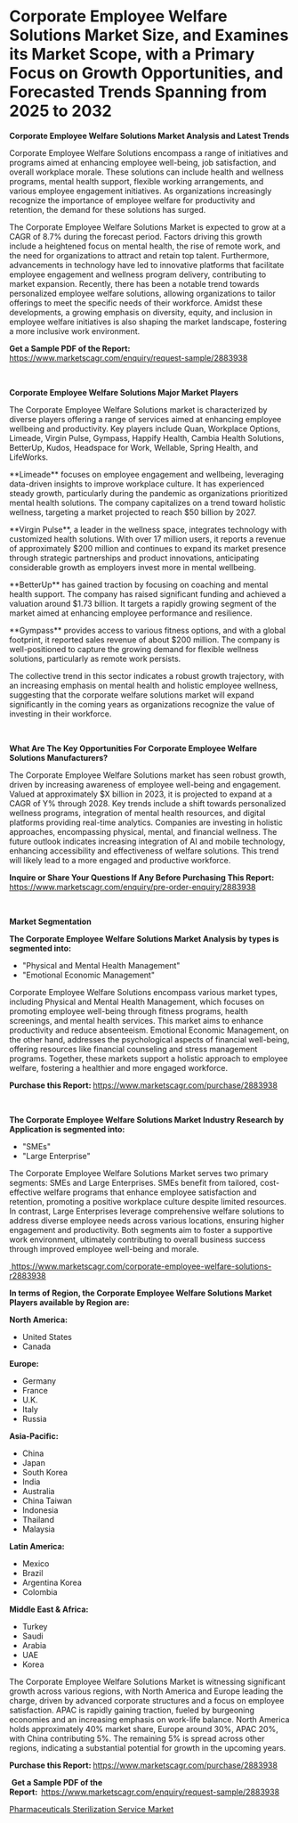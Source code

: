 <p><h1>Corporate Employee Welfare Solutions Market Size, and Examines its Market Scope, with a Primary Focus on Growth Opportunities, and Forecasted Trends Spanning from 2025 to 2032</h1></p><p><strong>Corporate Employee Welfare Solutions Market Analysis and Latest Trends</strong></p>
<p><p>Corporate Employee Welfare Solutions encompass a range of initiatives and programs aimed at enhancing employee well-being, job satisfaction, and overall workplace morale. These solutions can include health and wellness programs, mental health support, flexible working arrangements, and various employee engagement initiatives. As organizations increasingly recognize the importance of employee welfare for productivity and retention, the demand for these solutions has surged.</p><p>The Corporate Employee Welfare Solutions Market is expected to grow at a CAGR of 8.7% during the forecast period. Factors driving this growth include a heightened focus on mental health, the rise of remote work, and the need for organizations to attract and retain top talent. Furthermore, advancements in technology have led to innovative platforms that facilitate employee engagement and wellness program delivery, contributing to market expansion. Recently, there has been a notable trend towards personalized employee welfare solutions, allowing organizations to tailor offerings to meet the specific needs of their workforce. Amidst these developments, a growing emphasis on diversity, equity, and inclusion in employee welfare initiatives is also shaping the market landscape, fostering a more inclusive work environment.</p></p>
<p><strong>Get a Sample PDF of the Report:&nbsp;</strong> <a href="https://www.marketscagr.com/enquiry/request-sample/2883938?utm_campaign=3228&utm_medium=2&utm_source=Github&utm_content=ia&utm_term=13032025&utm_id=corporate-employee-welfare-solutions">https://www.marketscagr.com/enquiry/request-sample/2883938</a></p>
<p>&nbsp;</p>
<p><strong>Corporate Employee Welfare Solutions Major Market Players</strong></p>
<p><p>The Corporate Employee Welfare Solutions market is characterized by diverse players offering a range of services aimed at enhancing employee wellbeing and productivity. Key players include Quan, Workplace Options, Limeade, Virgin Pulse, Gympass, Happify Health, Cambia Health Solutions, BetterUp, Kudos, Headspace for Work, Wellable, Spring Health, and LifeWorks.</p><p>**Limeade** focuses on employee engagement and wellbeing, leveraging data-driven insights to improve workplace culture. It has experienced steady growth, particularly during the pandemic as organizations prioritized mental health solutions. The company capitalizes on a trend toward holistic wellness, targeting a market projected to reach $50 billion by 2027.</p><p>**Virgin Pulse**, a leader in the wellness space, integrates technology with customized health solutions. With over 17 million users, it reports a revenue of approximately $200 million and continues to expand its market presence through strategic partnerships and product innovations, anticipating considerable growth as employers invest more in mental wellbeing.</p><p>**BetterUp** has gained traction by focusing on coaching and mental health support. The company has raised significant funding and achieved a valuation around $1.73 billion. It targets a rapidly growing segment of the market aimed at enhancing employee performance and resilience.</p><p>**Gympass** provides access to various fitness options, and with a global footprint, it reported sales revenue of about $200 million. The company is well-positioned to capture the growing demand for flexible wellness solutions, particularly as remote work persists.</p><p>The collective trend in this sector indicates a robust growth trajectory, with an increasing emphasis on mental health and holistic employee wellness, suggesting that the corporate welfare solutions market will expand significantly in the coming years as organizations recognize the value of investing in their workforce.</p></p>
<p>&nbsp;</p>
<p><strong>What Are The Key Opportunities For Corporate Employee Welfare Solutions Manufacturers?</strong></p>
<p><p>The Corporate Employee Welfare Solutions market has seen robust growth, driven by increasing awareness of employee well-being and engagement. Valued at approximately $X billion in 2023, it is projected to expand at a CAGR of Y% through 2028. Key trends include a shift towards personalized wellness programs, integration of mental health resources, and digital platforms providing real-time analytics. Companies are investing in holistic approaches, encompassing physical, mental, and financial wellness. The future outlook indicates increasing integration of AI and mobile technology, enhancing accessibility and effectiveness of welfare solutions. This trend will likely lead to a more engaged and productive workforce.</p></p>
<p><strong>Inquire or Share Your Questions If Any Before Purchasing This Report:</strong> <a href="https://www.marketscagr.com/enquiry/pre-order-enquiry/2883938?utm_campaign=3228&utm_medium=2&utm_source=Github&utm_content=ia&utm_term=13032025&utm_id=corporate-employee-welfare-solutions">https://www.marketscagr.com/enquiry/pre-order-enquiry/2883938</a></p>
<p>&nbsp;</p>
<p><strong>Market Segmentation</strong></p>
<p><strong>The Corporate Employee Welfare Solutions Market Analysis by types is segmented into:</strong></p>
<p><ul><li>"Physical and Mental Health Management"</li><li>"Emotional Economic Management"</li></ul></p>
<p><p>Corporate Employee Welfare Solutions encompass various market types, including Physical and Mental Health Management, which focuses on promoting employee well-being through fitness programs, health screenings, and mental health services. This market aims to enhance productivity and reduce absenteeism. Emotional Economic Management, on the other hand, addresses the psychological aspects of financial well-being, offering resources like financial counseling and stress management programs. Together, these markets support a holistic approach to employee welfare, fostering a healthier and more engaged workforce.</p></p>
<p><strong>Purchase this Report:&nbsp;</strong><a href="https://www.marketscagr.com/purchase/2883938?utm_campaign=3228&utm_medium=2&utm_source=Github&utm_content=ia&utm_term=13032025&utm_id=corporate-employee-welfare-solutions">https://www.marketscagr.com/purchase/2883938</a></p>
<p>&nbsp;</p>
<p><strong>The Corporate Employee Welfare Solutions Market Industry Research by Application is segmented into:</strong></p>
<p><ul><li>"SMEs"</li><li>"Large Enterprise"</li></ul></p>
<p><p>The Corporate Employee Welfare Solutions Market serves two primary segments: SMEs and Large Enterprises. SMEs benefit from tailored, cost-effective welfare programs that enhance employee satisfaction and retention, promoting a positive workplace culture despite limited resources. In contrast, Large Enterprises leverage comprehensive welfare solutions to address diverse employee needs across various locations, ensuring higher engagement and productivity. Both segments aim to foster a supportive work environment, ultimately contributing to overall business success through improved employee well-being and morale.</p></p>
<p><a href="https://www.marketscagr.com/corporate-employee-welfare-solutions-r2883938?utm_campaign=3228&utm_medium=2&utm_source=Github&utm_content=ia&utm_term=13032025&utm_id=corporate-employee-welfare-solutions">&nbsp;https://www.marketscagr.com/corporate-employee-welfare-solutions-r2883938</a></p>
<p><strong>In terms of Region, the Corporate Employee Welfare Solutions Market Players available by Region are:</strong></p>
<p>
    <p> <strong> North America: </strong>
        <ul>
            <li>United States</li>
            <li>Canada</li>
        </ul>
        </p> 
    <p> <strong> Europe: </strong>
        <ul>
            <li>Germany</li>
            <li>France</li>
            <li>U.K.</li>
            <li>Italy</li>
            <li>Russia</li>
        </ul>
        </p> 
    <p> <strong> Asia-Pacific: </strong>
        <ul>
            <li>China</li>
            <li>Japan</li>
            <li>South Korea</li>
            <li>India</li>
            <li>Australia</li>
            <li>China Taiwan</li>
            <li>Indonesia</li>
            <li>Thailand</li>
            <li>Malaysia</li>
        </ul>
        </p> 
    <p> <strong> Latin America: </strong>
        <ul>
            <li>Mexico</li>
            <li>Brazil</li>
            <li>Argentina Korea</li>
            <li>Colombia</li>
        </ul>
        </p> 
    <p> <strong> Middle East & Africa: </strong>
        <ul>
            <li>Turkey</li>
            <li>Saudi</li>
            <li>Arabia</li>
            <li>UAE</li>
            <li>Korea</li>
        </ul>
    </p>
    </p>
<p><p>The Corporate Employee Welfare Solutions Market is witnessing significant growth across various regions, with North America and Europe leading the charge, driven by advanced corporate structures and a focus on employee satisfaction. APAC is rapidly gaining traction, fueled by burgeoning economies and an increasing emphasis on work-life balance. North America holds approximately 40% market share, Europe around 30%, APAC 20%, with China contributing 5%. The remaining 5% is spread across other regions, indicating a substantial potential for growth in the upcoming years.</p></p>
<p><strong>Purchase this Report: </strong><a href="https://www.marketscagr.com/purchase/2883938?utm_campaign=3228&utm_medium=2&utm_source=Github&utm_content=ia&utm_term=13032025&utm_id=corporate-employee-welfare-solutions">https://www.marketscagr.com/purchase/2883938</a></p>
<p>&nbsp;<strong>Get a Sample PDF of the Report:&nbsp;&nbsp;</strong><a href="https://www.marketscagr.com/enquiry/request-sample/2883938?utm_campaign=3228&utm_medium=2&utm_source=Github&utm_content=ia&utm_term=13032025&utm_id=corporate-employee-welfare-solutions">https://www.marketscagr.com/enquiry/request-sample/2883938</a></p>
<p><strong></strong></p>
<p><p><a href="https://github.com/shrebasokib/Market-Research-Report-List-1/blob/main/pharmaceuticals-sterilization-service-market.md?utm_campaign=3228&utm_medium=2&utm_source=Github&utm_content=ia&utm_term=13032025&utm_id=corporate-employee-welfare-solutions">Pharmaceuticals Sterilization Service Market</a></p></p>